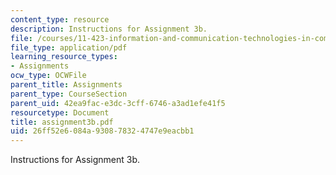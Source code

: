```yaml
---
content_type: resource
description: Instructions for Assignment 3b.
file: /courses/11-423-information-and-communication-technologies-in-community-development-spring-2004/26ff52e6084a930878324747e9eacbb1_assignment3b.pdf
file_type: application/pdf
learning_resource_types:
- Assignments
ocw_type: OCWFile
parent_title: Assignments
parent_type: CourseSection
parent_uid: 42ea9fac-e3dc-3cff-6746-a3ad1efe41f5
resourcetype: Document
title: assignment3b.pdf
uid: 26ff52e6-084a-9308-7832-4747e9eacbb1
---
```

Instructions for Assignment 3b.

